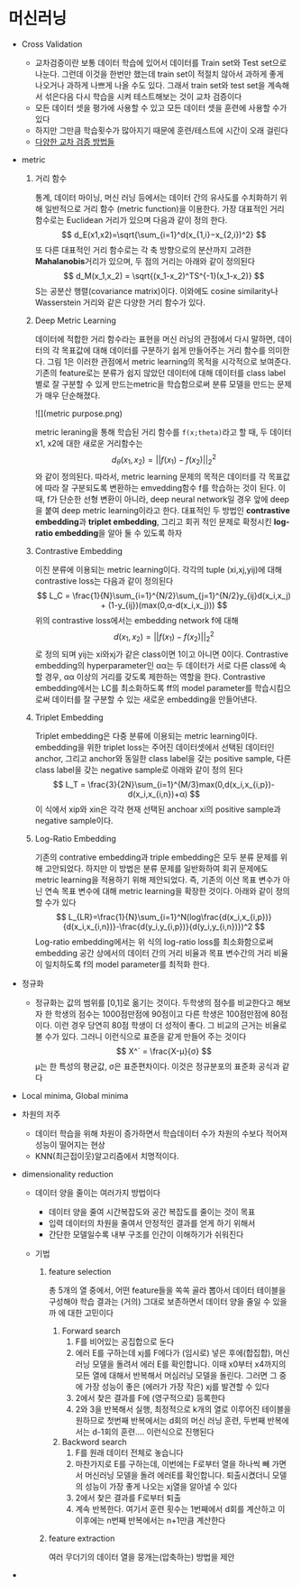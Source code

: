 # 머신러닝

- Cross Validation
  - 교차검증이란 보통 데이터 학습에 있어서 데이터를 Train set와 Test set으로 나눈다. 그런데 이것을 한번만 했는데 train set이 적절치 않아서 과하게 좋게 나오거나 과하게 나쁘게 나올 수도 있다. 그래서 train set와 test set을 계속해서 섞은다음 다시 학습을 시켜 테스트해보는 것이 교차 검증이다
  - 모든 데이터 셋을 평가에 사용할 수 있고 모든 데이터 셋을 훈련에 사용할 수가 있다
  - 하지만 그만큼 학습횟수가 많아지기 때문에 훈련/테스트에 시간이 오래 걸린다
  - [다양한 교차 검증 방법들](https://m.blog.naver.com/ckdgus1433/221599517834)
  
- metric

  1. 거리 함수

     통계, 데이터 마이닝, 머신 러닝 등에서는 데이터 간의 유사도를 수치화하기 위해 일반적으로 거리 함수 (metric function)을 이용한다. 가장 대표적인 거리 함수로는 Euclidean 거리가 있으며 다음과 같이 정의 한다.
     $$
     d_E(x1,x2)=\sqrt{\sum_{i=1}^d(x_{1,i}−x_{2,i})^2}
     $$
     또 다른 대표적인 거리 함수로는 각 축 방향으로의 분산까지 고려한 **Mahalanobis**거리가 있으며, 두 점의 거리는 아래와 같이 정의된다
     $$
     d_M(x_1,x_2) = \sqrt{(x_1-x_2)^TS^{-1}(x_1-x_2)}
     $$
     S는 공분산 행렬(covariance matrix)이다. 이와에도 cosine similarity나 Wasserstein 거리와 같은 다양한 거리 함수가 있다.

  2. Deep Metric Learning

     데이터에 적합한 거리 함수라는 표현을 머신 러닝의 관점에서 다시 말하면, 데이터의 각 목표값에 대해 데이터를 구분하기 쉽게 만들어주는 거리 함수를 의미한다. 그림 1은 이러한 관점에서 metric learning의 목적을 시각적으로 보여준다. 기존의 feature로는 분류가 쉽지 않았던 데이터에 대해 데이터를 class label별로 잘 구분할 수 있게 만드는metric을 학습함으로써 분류 모델을 만드는 문제가 매우 단순해졌다.

     ![](metric purpose.png)

     metric leraning을 통해 학습된 거리 함수를 `f(x;theta)`라고 할 때, 두 데이터 x1, x2에 대한 새로운 거리함수는
     $$
     d_θ(x_1,x_2) = ||f(x_1)-f(x_2)||_2^2
     $$
     와 같이 정의된다. 따라서, metric learning 문제의 목적은 데이터를 각 목표값에 따라 잘 구분되도록 변환하는 emvedding함수 f를 학습하는 것이 된다. 이 때, f가 단순한 선형 변환이 아니라, deep neural network일 경우 앞에 deep을 붙여 deep metric learning이라고 한다. 대표적인 두 방법인 **contrastive embedding**과 **triplet embedding**, 그리고 회귀 적인 문제로 확정시킨 **log-ratio embedding**을 알아 둘 수 있도록 하자

  3. Contrastive Embedding

     이진 분류에 이용되는 metric learning이다. 각각의 tuple (xi,xj,yij)에 대해 contrastive loss는 다음과 같이 정의된다
     $$
     L_C = \frac{1}{N}\sum_{i=1}^{N/2}\sum_{j=1}^{N/2}y_{ij}d(x_i,x_j) + (1-y_{ij})(max(0,α-d(x_i,x_j)))
     $$
     위의 contrastive loss에서는 embedding network f에 대해 
     $$
     d(x_1,x_2) = ||f(x_1)-f(x_2)||_2^2
     $$
     로 정의 되며 yij는 xi와xj가 같은 class이면 1이고 아니면 0이다.  Contrastive embedding의 hyperparameter인 αα는 두 데이터가 서로 다른 class에 속할 경우, αα 이상의 거리를 갖도록 제한하는 역할을 한다. Contrastive embedding에서는 LC를 최소화하도록 ff의 model parameter를 학습시킴으로써 데이터를 잘 구분할 수 있는 새로운 embedding을 만들어낸다.

  4. Triplet Embedding

     Triplet embedding은 다중 분류에 이용되는 metric learning이다. embedding을 위한 triplet loss는 주어진 데이터셋에서 선택된 데이터인 anchor, 그리고 anchor와 동일한 class label을 갖는 positive sample, 다른 class label을 갖는 negative sample로 아래와 같이 정의 된다
     $$
     L_T = \frac{3}{2N}\sum_{i=1}^{M/3}max(0,d(x_i,x_{i,p})-d(x_i,x_{i,n})+α)
     $$
     이 식에서 xip와 xin은 각각 현재 선택된 anchoar xi의 positive sample과 negative sample이다.

  5. Log-Ratio Embedding

     기존의 contrative embedding과 triple embedding은 모두 분류 문제를 위해 고안되었다. 하지만 이 방법은 분류 문제를 일반화하여 회귀 문제에도 metric learning을 적용하기 위해 제안되었다. 즉, 기존의 이산 목표 변수가 아닌 연속 목표 변수에 대해 metric learning을 확장한 것이다. 아래와 같이 정의할 수가 있다
     $$
     L_{LR}=\frac{1}{N}\sum_{i=1}^N(log\frac{d(x_i,x_{i,p})}{d(x_i,x_{i,n})}-\frac{d(y_i,y_{i,p})}{d(y_i,y_{i,n})})^2
     $$
     Log-ratio embedding에서는 위 식의 log-ratio loss를 최소화함으로써 embedding 공간 상에서의 데이터 간의 거리 비율과 목표 변수간의 거리 비율이 일치하도록 f의 model parameter를 최적화 한다.
  
- 정규화

  - 정규화는 값의 범위를 [0,1]로 옮기는 것이다. 두학생의 점수를 비교한다고 해보자 한 학생의 점수는 1000점만점에 90점이고 다른 학생은 100점만점에 80점이다. 이런 경우 당연히 80점 학생이 더 성적이 좋다. 그 비교의 근거는 비율로 볼 수가 있다. 그러니 이런식으로 표준을 같게 만들어 주는 것이다
    $$
    X^` = \frac{X-μ}{σ}
    $$
    μ는 한 특성의 평균값, σ은 표준편차이다. 이것은 정규분포의 표준화 공식과 같다

- Local minima, Global minima

- 차원의 저주

  - 데이터 학습을 위해 차원이 증가하면서 학습데이터 수가 차원의 수보다 적어져 성능이 떨어지는 현상
  - KNN(최근접이웃)알고리즘에서 치명적이다.

- dimensionality reduction

  - 데이터 양을 줄이는 여러가지 방법이다

    - 데이터 양을 줄여 시간복잡도와 공간 복잡도를 줄이는 것이 목표
    - 입력 데이터의 차원을 줄여서 안정적인 결과를 얻게 하기 위해서
    - 간단한 모델일수록 내부 구조를 인간이 이해하기가 쉬워진다

  - 기법

    1. feature selection

       총 5개의 열 중에서, 어떤 feature들을 쏙쏙 골라 뽑아서 데이터 테이블을 구성해야 학습 결과는 (거의) 그대로 보존하면서 데이터 양을 줄일 수 있을까 에 대한 고민이다

       1. Forward search
          1. F를 비어있는 공집합으로 둔다
          2. 에러 E를 구하는데 xj를 F에다가 (임시로) 넣은 후에(합집합), 머신러닝 모델을 돌려서 에러 E를 확인합니다. 이때 x0부터 x4까지의 모든 열에 대해서 반복해서 머심러닝 모델을 돌린다. 그러면 그 중에 가장 성능이 좋은 (에러가 가장 작은) xj를 발견할 수 있다
          3. 2에서 찾은 결과를 F에 (영구적으로) 등록한다
          4. 2와 3을 반복해서 실행, 최정적으로 k개의 열로 이루어진 테이블을 원하므로 첫번째 반복에서는 d회의 머신 러닝 훈련, 두번째 반복에서는 d-1회의 훈련.... 이런식으로 진행된다
       2. Backword search
          1. F를 원래 데이터 전체로 놓습니다
          2. 마찬가지로 E를 구하는데, 이번에는 F로부터 열을 하나씩 빼 가면서 머신러닝 모델을 돌려 에러E를 확인합니다. 퇴출시켰더니 모델의 성능이 가장 좋게 나오는 xj열을 알아낼 수 있다
          3. 2에서 찾은 결과를 F로부터 퇴출
          4. 계속 반복한다. 여기서 훈련 횟수는 1번째에서 d회를 계산하고 이 이후에는 n번째 반복에서는 n+1만큼 계산한다

    2. feature extraction

       여러 무더기의 데이터 열을 뭉개는(압축하는) 방법을 제안

- 

